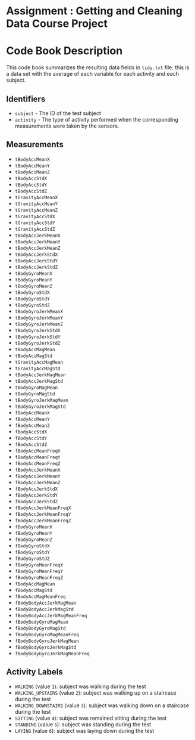 # Assignment : Getting and Cleaning Data Course Project
# Code Book Description

This code book summarizes the resulting data fields in `tidy.txt` file. this is a data set with the average of each variable for each activity and each subject.


## Identifiers

* `subject` - The ID of the test subject
* `activity` - The type of activity performed when the corresponding measurements were taken by the sensors.

## Measurements

* `tBodyAccMeanX`
* `tBodyAccMeanY`
* `tBodyAccMeanZ`
* `tBodyAccStdX`
* `tBodyAccStdY`
* `tBodyAccStdZ`
* `tGravityAccMeanX`
* `tGravityAccMeanY`
* `tGravityAccMeanZ`
* `tGravityAccStdX`
* `tGravityAccStdY`
* `tGravityAccStdZ`
* `tBodyAccJerkMeanX`
* `tBodyAccJerkMeanY`
* `tBodyAccJerkMeanZ`
* `tBodyAccJerkStdX`
* `tBodyAccJerkStdY`
* `tBodyAccJerkStdZ`
* `tBodyGyroMeanX`
* `tBodyGyroMeanY`
* `tBodyGyroMeanZ`
* `tBodyGyroStdX`
* `tBodyGyroStdY`
* `tBodyGyroStdZ`
* `tBodyGyroJerkMeanX`
* `tBodyGyroJerkMeanY`
* `tBodyGyroJerkMeanZ`
* `tBodyGyroJerkStdX`
* `tBodyGyroJerkStdY`
* `tBodyGyroJerkStdZ`
* `tBodyAccMagMean`
* `tBodyAccMagStd`
* `tGravityAccMagMean`
* `tGravityAccMagStd`
* `tBodyAccJerkMagMean`
* `tBodyAccJerkMagStd`
* `tBodyGyroMagMean`
* `tBodyGyroMagStd`
* `tBodyGyroJerkMagMean`
* `tBodyGyroJerkMagStd`
* `fBodyAccMeanX`
* `fBodyAccMeanY`
* `fBodyAccMeanZ`
* `fBodyAccStdX`
* `fBodyAccStdY`
* `fBodyAccStdZ`
* `fBodyAccMeanFreqX`
* `fBodyAccMeanFreqY`
* `fBodyAccMeanFreqZ`
* `fBodyAccJerkMeanX`
* `fBodyAccJerkMeanY`
* `fBodyAccJerkMeanZ`
* `fBodyAccJerkStdX`
* `fBodyAccJerkStdY`
* `fBodyAccJerkStdZ`
* `fBodyAccJerkMeanFreqX`
* `fBodyAccJerkMeanFreqY`
* `fBodyAccJerkMeanFreqZ`
* `fBodyGyroMeanX`
* `fBodyGyroMeanY`
* `fBodyGyroMeanZ`
* `fBodyGyroStdX`
* `fBodyGyroStdY`
* `fBodyGyroStdZ`
* `fBodyGyroMeanFreqX`
* `fBodyGyroMeanFreqY`
* `fBodyGyroMeanFreqZ`
* `fBodyAccMagMean`
* `fBodyAccMagStd`
* `fBodyAccMagMeanFreq`
* `fBodyBodyAccJerkMagMean`
* `fBodyBodyAccJerkMagStd`
* `fBodyBodyAccJerkMagMeanFreq`
* `fBodyBodyGyroMagMean`
* `fBodyBodyGyroMagStd`
* `fBodyBodyGyroMagMeanFreq`
* `fBodyBodyGyroJerkMagMean`
* `fBodyBodyGyroJerkMagStd`
* `fBodyBodyGyroJerkMagMeanFreq`

## Activity Labels

* `WALKING` (value `1`): subject was walking during the test
* `WALKING_UPSTAIRS` (value `2`): subject was walking up on a staircase during the test
* `WALKING_DOWNSTAIRS` (value `3`): subject was walking down on a staircase during the test
* `SITTING` (value `4`): subject was remained sitting during the test
* `STANDING` (value `5`): subject was standing during the test
* `LAYING` (value `6`): subject was laying down during the test
